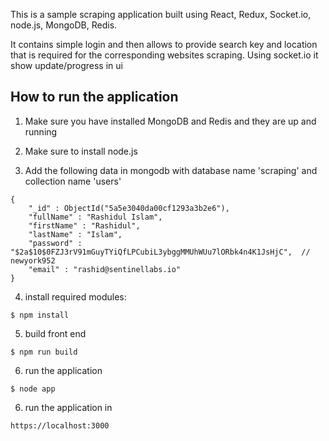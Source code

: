 This is a sample scraping application built using React, Redux, Socket.io, node.js, MongoDB, Redis.

It contains simple login and then allows to provide search key and location that is required for the corresponding websites scraping. Using socket.io it show update/progress in ui

## How to run the application
1. Make sure you have installed MongoDB and Redis and they are up and running

2. Make sure to install node.js

3. Add the following data in mongodb with database name 'scraping' and collection name 'users'
```
{
    "_id" : ObjectId("5a5e3040da00cf1293a3b2e6"),
    "fullName" : "Rashidul Islam",
    "firstName" : "Rashidul",
    "lastName" : "Islam",
    "password" : "$2a$10$0FZJ3rV91mGuyTYiQfLPCubiL3ybggMMUhWUu7lORbk4n4K1JsHjC",  // newyork952
    "email" : "rashid@sentinellabs.io"
}
```

4. install required modules:
```
$ npm install
```

5. build front end
```
$ npm run build
```

6. run the application
```
$ node app
```

6. run the application in
```
https://localhost:3000
```
